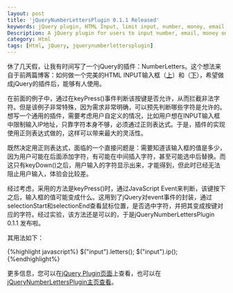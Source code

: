 ```yaml
---
layout: post
title: 'jQueryNumberLettersPlugin 0.1.1 Released'
keywords: jQuery plugin, HTML Input, limit input, number, money, email, keyPress, keyDown, 
Description: A jQuery plugin for users to input number, email, money only
category: Html
tags: [Html, jQuery, jquerynumberlettersplugin]
---
```


休了几天假，让我有时间写了一个jQuery的插件：NumberLetters。这个想法来自于前两篇博客：如何做一个完美的HTML INPUT输入框（[上](/2011/02/15/html-input-box-1/)）和（[下](/2011/02/19/html-input-box-2/)），希望做成jQuery的插件后，能够有人使用。

在前面的例子中，通过在keyPress()事件判断该按键是否允许，从而拦截非法字符。但是该例子非常特殊，因为需求非常明确，可以预先判断哪些字符是允许的。想写一个通用的插件，需要考虑用户自定义的情况，比如用户想在INPUT输入框中限制输入IP地址，只靠字符本身不够，必须通过正则表达式。于是，插件的实现使用正则表达式做的，这样可以带来最大的灵活性。

既然决定用正则表达式，面临的一个直接问题是：需要知道该输入框的值是多少，因为用户可能在后面添加字符，有可能在中间插入字符，甚至可能选中后替换。而这只有keyDown()之后，用户输入的字符显示出来，才能得到，但此时已经无法阻止用户输入，体验会比较差。

经过考虑，采用的方法是keyPress()时，通过JavaScript Event来判断，该键按下之后，输入框的值可能变成什么。这用到了jQuery对event事件的封装，通过selectionStart和selectionEnd查看鼠标位置，是否选中字符，并把其变成按键对应的字符。经过实验，该方法还是可以的，于是jQueryNumberLettersPlugin 0.1.1 发布啦。

其用法如下：

{%highlight javascript%}
$("input").letters();
$("input").ip();
{%endhighlight%}

更多信息，您可以在<a href="http://plugins.jquery.com/project/jQueryNumberLettersPlugin" target="_blank">jQuery Plugin页面</a>上查看，也可以在<a href="http://xiaoqing.me/projects/jquerynumberlettersplugin/">jQueryNumberLettersPlugin主页查看</a>。
